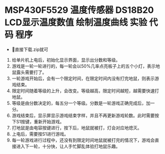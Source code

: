# MSP430F5529 温度传感器 DS18B20 LCD显示温度数值 绘制温度曲线 实验 代码 程序

- 🤣直接下载.zip就可


1. 给单片机上电后，初始化显示界面，显示出分数和等级。
2. 游戏是一轮一轮进行的，每一轮会以50%几率点亮板子上的五个小灯，表示地鼠露头需要打了。
3. 一轮游戏开始后，会有一个限定时间，在限定时间内没有打完地鼠，则表示游戏结束。
4. 限定时间随着等级的上升，会改变。等级越高，限定时间越短，越需要快速打地鼠。
5. 等级是由分数决定的，每五分一个等级。分数是一轮游戏正确完成后，加一分。
6. 游戏结束后，显示屏显示游戏结束字样，并且不再更新游戏轮数。此时需要按下S1按键，重新开始游戏。
7. 打地鼠是由电容按键进行，按下后，地鼠就被打，灯会对应地熄灭。
8. 上电后，需要按S1进行游戏。
9. 每一轮游戏进行过程中，还没有到限定时间地鼠就被打完的情况下，游戏会直接进入下一轮，十分快，让人手忙脚乱体验打地鼠乐趣。




